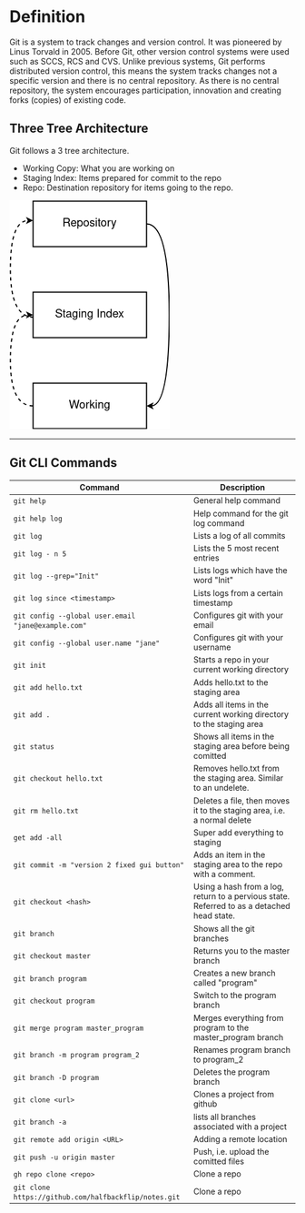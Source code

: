 # Definition

Git is a system to track changes and version control. It was pioneered by Linus Torvald in 2005. 
Before Git, other version control systems were used such as SCCS, RCS and CVS. Unlike previous systems, 
Git performs distributed version control, this means the system tracks changes not a specific version and
there is no central repository. As there is no central repository, the system encourages participation, innovation 
and creating forks (copies) of existing code. 

## Three Tree Architecture

Git follows a 3 tree architecture.
- Working Copy: What you are working on
- Staging Index: Items prepared for commit to the repo
- Repo: Destination repository for items going to the repo.

![](img/three_tree.png)

___

## Git CLI Commands


| **Command** | **Description** |
| --------------|-------------------|
|`git help`| General help command |
|`git help log`| Help command for the git log command |
|`git log`| Lists a log of all commits|
|`git log - n 5`| Lists the 5 most recent entries |
|`git log --grep="Init"`| Lists logs which have the word "Init" |
|`git log since <timestamp>`| Lists logs from a certain timestamp|
|`git config --global user.email "jane@example.com"`| Configures git with your email |
|`git config --global user.name "jane"`|Configures git with your username |
|`git init`| Starts a repo in your current working directory |
|`git add hello.txt`| Adds hello.txt to the staging area |
|`git add .`| Adds all items in the current working directory to the staging area |
|`git status`| Shows all items in the staging area before being comitted |
|`git checkout hello.txt`| Removes hello.txt from the staging area. Similar to an undelete. |
|`git rm hello.txt`| Deletes a file, then moves it to the staging area, i.e. a normal delete |
|`get add -all`| Super add everything to staging |
|`git commit -m "version 2 fixed gui button"`| Adds an item in the staging area to the repo with a comment.|
|`git checkout <hash>`| Using a hash from a log, return to a pervious state. Referred to as a detached head state. |
|`git branch`| Shows all the git branches |
|`git checkout master`| Returns you to the master branch |
|`git branch program`| Creates a new branch called "program"|
|`git checkout program`| Switch to the program branch |
|`git merge program master_program`| Merges everything from program to the master_program branch |
|`git branch -m program program_2`| Renames program branch to program_2 |
|`git branch -D program`| Deletes the program branch |
|`git clone <url>`| Clones a project from github |
|`git branch -a`| lists all branches associated with a project|
|`git remote add origin <URL>`| Adding a remote location
|`git push -u origin master` | Push, i.e. upload the comitted files
|`gh repo clone <repo>` | Clone a repo
|`git clone https://github.com/halfbackflip/notes.git` | Clone a repo
